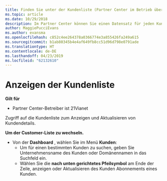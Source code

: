 ```yaml
---
title: Finden Sie unter der Kundenliste (Partner Center im Betrieb über 21Vianet)
ms.topic: article
ms.date: 10/29/2018
description: Im Partner Center können Sie einen Datensatz für jeden Kunden erstellen und diese Informationen jederzeit überprüfen und aktualisieren.
author: MaggiePucciEvans
ms.author: evansma
ms.openlocfilehash: c852c4ee264378a0366774e3a855426fa249a615
ms.sourcegitcommit: b1ab80345b4e4af649fb8cc51d96d798e0791ade
ms.translationtype: HT
ms.contentlocale: de-DE
ms.lasthandoff: 04/23/2019
ms.locfileid: "62132610"
---
```

# <a name="see-your-customer-list"></a>Anzeigen der Kundenliste

**Gilt für**

-   Partner Center-Betreiber ist 21Vianet


Zugriff auf die Kundenliste zum Anzeigen und Aktualisieren von Kundendetails.

**Um der Customer-Liste zu wechseln.**

-   Von der **Dashboard** , wählen Sie im Menü **Kunden**:
    -   Um für einen bestimmten Kunden zu suchen, geben Sie Unternehmensname des Kunden oder Domänennamen in das Suchfeld ein. 
    -   Wählen Sie die **nach unten gerichtetes Pfeilsymbol** am Ende der Zeile, anzeigen oder Aktualisieren des Kunden Abonnements eines Kunden. 

 

 





